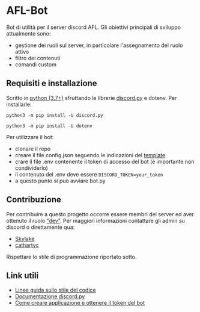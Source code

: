# AFL-Bot
Bot di utilità per il server discord AFL.
Gli obiettivi principali di sviluppo attualmente sono:
- gestione dei ruoli sul server, in particolare l'assegnamento del ruolo attivo
- filtro dei contenuti
- comandi custom

## Requisiti e installazione
Scritto in [python (3.7+)](https://www.python.org/downloads/) sfruttando le librerie [discord.py](https://github.com/Rapptz/discord.py) e dotenv.
Per installarle:
```
python3 -m pip install -U discord.py

python3 -m pip install -U dotenv
```
Per utilizzare il bot:
- clonare il repo 
- creare il file config.json seguendo le indicazioni del [template](https://github.com/AFLdiscord/AFL-Bot/blob/master/config.template)
- crare il file .env contenente il token di accesso del bot (è importante non condividerlo)
- il contenuto del .env deve essere `DISCORD_TOKEN=your_token`
- a questo punto si può avviare bot.py

## Contribuzione
Per contribuire a questo progetto occorre essere membri del server ed aver ottenuto il ruolo ["dev"](https://github.com/AFLdiscord/AFL-Rules/wiki/Progetti-del-forum). Per maggiori informazioni contattare gli admin su discord o direttamente qua:
- [Skylake](https://github.com/Skylake-dev)
- [cathartyc](https://github.com/cathartyc)

Rispettare lo stile di programmazione riportato sotto.

## Link utili
- [Linee guida sullo stile del codice](https://www.python.org/dev/peps/pep-0008/)
- [Documentazione discord.py](https://discordpy.readthedocs.io/en/latest/)
- [Come creare applicazione e ottenere il token del bot](https://www.writebots.com/discord-bot-token/)
